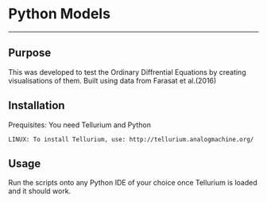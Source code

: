 # Python Models
--------------
## Purpose
This was developed to test the Ordinary Diffrential Equations by creating visualisations of them.
Built using data from Farasat et al.(2016) 

## Installation 
Prequisites: You need Tellurium and Python

```
LINUX: To install Tellurium, use: http://tellurium.analogmachine.org/
```

## Usage
Run the scripts onto any Python IDE of your choice once Tellurium is loaded and it should work.
